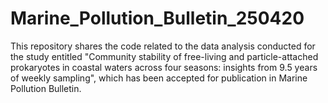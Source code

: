 # Marine_Pollution_Bulletin_250420
This repository shares the code related to the data analysis conducted for the study entitled "Community stability of free-living and particle-attached prokaryotes in coastal waters across four seasons: insights from 9.5 years of weekly sampling", which has been accepted for publication in Marine Pollution Bulletin.
